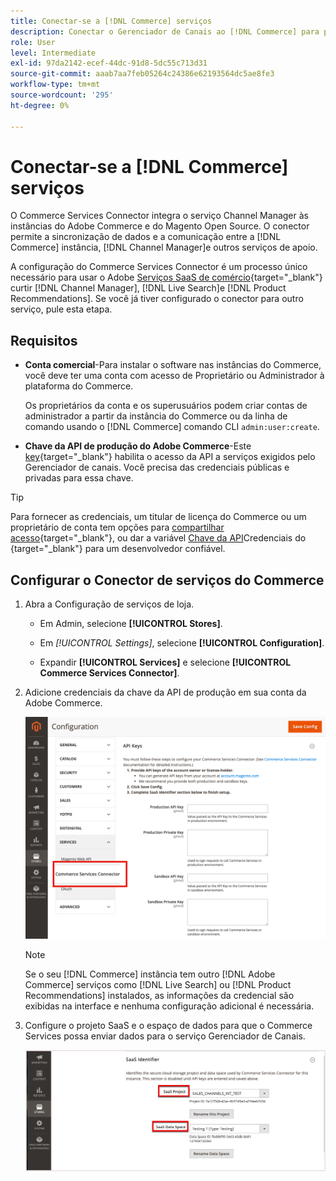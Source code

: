```yaml
---
title: Conectar-se a [!DNL Commerce] serviços
description: Conectar o Gerenciador de Canais ao [!DNL Commerce] para permitir a sincronização e a comunicação de dados entre a [!DNL Commerce] instância, Gerenciador de canais e outros serviços de suporte.
role: User
level: Intermediate
exl-id: 97da2142-ecef-44dc-91d8-5dc55c713d31
source-git-commit: aaab7aa7feb05264c24386e62193564dc5ae8fe3
workflow-type: tm+mt
source-wordcount: '295'
ht-degree: 0%

---
```



# Conectar-se a [!DNL Commerce] serviços

O Commerce Services Connector integra o serviço Channel Manager às instâncias do Adobe Commerce e do Magento Open Source. O conector permite a sincronização de dados e a comunicação entre a [!DNL Commerce] instância, [!DNL Channel Manager]e outros serviços de apoio.

A configuração do Commerce Services Connector é um processo único necessário para usar o Adobe [Serviços SaaS de comércio](https://experienceleague.adobe.com/docs/commerce-merchant-services/user-guides/home.html){target=&quot;_blank&quot;} curtir [!DNL Channel Manager], [!DNL Live Search]e [!DNL Product Recommendations]. Se você já tiver configurado o conector para outro serviço, pule esta etapa.

## Requisitos

- **Conta comercial**-Para instalar o software nas instâncias do Commerce, você deve ter uma conta com acesso de Proprietário ou Administrador à plataforma do Commerce.

   Os proprietários da conta e os superusuários podem criar contas de administrador a partir da instância do Commerce ou da linha de comando usando o [!DNL Commerce] comando CLI `admin:user:create`.

- **Chave da API de produção do Adobe Commerce**-Este [key](https://docs.magento.com/user-guide/system/saas.html#apikey){target=&quot;_blank&quot;} habilita o acesso da API a serviços exigidos pelo Gerenciador de canais. Você precisa das credenciais públicas e privadas para essa chave.

>[!TIP]
>
>Para fornecer as credenciais, um titular de licença do Commerce ou um proprietário de conta tem opções para [compartilhar acesso](https://docs.magento.com/user-guide/magento/magento-account-share.html){target=&quot;_blank&quot;}, ou dar a variável [Chave da API](https://docs.magento.com/user-guide/system/saas.html#apikey)Credenciais do {target=&quot;_blank&quot;} para um desenvolvedor confiável.

## Configurar o Conector de serviços do Commerce

1. Abra a Configuração de serviços de loja.

   - Em Admin, selecione **[!UICONTROL Stores]**.

   - Em *[!UICONTROL Settings]*, selecione **[!UICONTROL Configuration]**.

   - Expandir **[!UICONTROL Services]** e selecione **[!UICONTROL Commerce Services Connector]**.

1. Adicione credenciais da chave da API de produção em sua conta da Adobe Commerce.

   ![[!DNL Commerce Service Connector] no [!DNL Admin] exibir](assets/commerce-services-connector-admin-service-view.png)


   >[!NOTE]
   >
   > Se o seu [!DNL Commerce] instância tem outro [!DNL Adobe Commerce] serviços como [!DNL Live Search] ou [!DNL Product Recommendations] instalados, as informações da credencial são exibidas na interface e nenhuma configuração adicional é necessária.

1. Configure o projeto SaaS e o espaço de dados para que o Commerce Services possa enviar dados para o serviço Gerenciador de Canais.

   ![[!DNL Commerce Service Connector] Configuração do Identificador SaaS no [!DNL Admin] exibir](assets/commerce-services-connector-saas-config.png)


